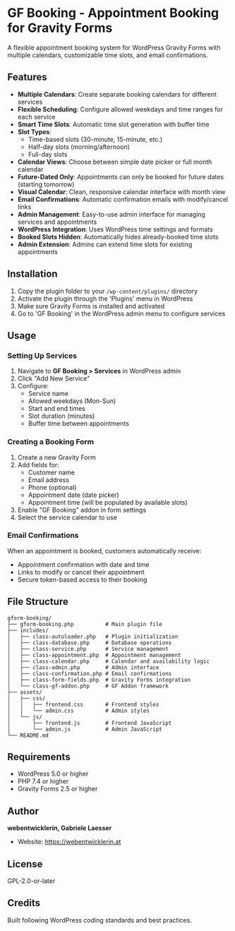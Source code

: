 # GF Booking - Appointment Booking for Gravity Forms

A flexible appointment booking system for WordPress Gravity Forms with multiple calendars, customizable time slots, and email confirmations.

## Features

- **Multiple Calendars**: Create separate booking calendars for different services
- **Flexible Scheduling**: Configure allowed weekdays and time ranges for each service
- **Smart Time Slots**: Automatic time slot generation with buffer time
- **Slot Types**:
  - Time-based slots (30-minute, 15-minute, etc.)
  - Half-day slots (morning/afternoon)
  - Full-day slots
- **Calendar Views**: Choose between simple date picker or full month calendar
- **Future-Dated Only**: Appointments can only be booked for future dates (starting tomorrow)
- **Visual Calendar**: Clean, responsive calendar interface with month view
- **Email Confirmations**: Automatic confirmation emails with modify/cancel links
- **Admin Management**: Easy-to-use admin interface for managing services and appointments
- **WordPress Integration**: Uses WordPress time settings and formats
- **Booked Slots Hidden**: Automatically hides already-booked time slots
- **Admin Extension**: Admins can extend time slots for existing appointments

## Installation

1. Copy the plugin folder to your `/wp-content/plugins/` directory
2. Activate the plugin through the 'Plugins' menu in WordPress
3. Make sure Gravity Forms is installed and activated
4. Go to 'GF Booking' in the WordPress admin menu to configure services

## Usage

### Setting Up Services

1. Navigate to **GF Booking > Services** in WordPress admin
2. Click "Add New Service"
3. Configure:
   - Service name
   - Allowed weekdays (Mon-Sun)
   - Start and end times
   - Slot duration (minutes)
   - Buffer time between appointments

### Creating a Booking Form

1. Create a new Gravity Form
2. Add fields for:
   - Customer name
   - Email address
   - Phone (optional)
   - Appointment date (date picker)
   - Appointment time (will be populated by available slots)
3. Enable "GF Booking" addon in form settings
4. Select the service calendar to use

### Email Confirmations

When an appointment is booked, customers automatically receive:

- Appointment confirmation with date and time
- Links to modify or cancel their appointment
- Secure token-based access to their booking

## File Structure

```
gform-booking/
├── gform-booking.php          # Main plugin file
├── includes/
│   ├── class-autoloader.php   # Plugin initialization
│   ├── class-database.php     # Database operations
│   ├── class-service.php      # Service management
│   ├── class-appointment.php  # Appointment management
│   ├── class-calendar.php     # Calendar and availability logic
│   ├── class-admin.php        # Admin interface
│   ├── class-confirmation.php # Email confirmations
│   ├── class-form-fields.php  # Gravity Forms integration
│   └── class-gf-addon.php     # GF Addon framework
├── assets/
│   ├── css/
│   │   ├── frontend.css       # Frontend styles
│   │   └── admin.css          # Admin styles
│   └── js/
│       ├── frontend.js        # Frontend JavaScript
│       └── admin.js           # Admin JavaScript
└── README.md
```

## Requirements

- WordPress 5.0 or higher
- PHP 7.4 or higher
- Gravity Forms 2.5 or higher

## Author

**webentwicklerin, Gabriele Laesser**

- Website: https://webentwicklerin.at

## License

GPL-2.0-or-later

## Credits

Built following WordPress coding standards and best practices.
